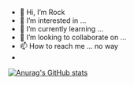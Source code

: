 - 👋 Hi, I’m Rock
- 👀 I’m interested in ...
- 🌱 I’m currently learning ...
- 💞️ I’m looking to collaborate on ...
- 📫 How to reach me ... no way
- 
[![Anurag's GitHub stats](https://github-readme-stats.vercel.app/api?username=zhangjianxing2011)](https://github.com/anuraghazra/github-readme-stats)
<!---
zhangjianxing2011/zhangjianxing2011 is a ✨ special ✨ repository because its `README.md` (this file) appears on your GitHub profile.
You can click the Preview link to take a look at your changes.
--->
